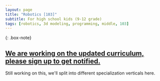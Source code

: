 ```yaml
---
layout: page
title: "Robotics [103]"
subtitle: For high school kids (9-12 grade)
tags: [robotics, 3d modeling, programming, middle, 103]
---
```


{: .box-note}
## [We are working on the updated curriculum, please sign up to get notified.](https://mailchi.mp/99bd5aafc3f9/summer2020)

Still working on this, we'll split into different specialization verticals here.
